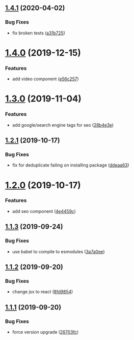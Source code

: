 ## [1.4.1](https://github.com/AnkurSheel/gatsby_shared_library/compare/v1.4.0...v1.4.1) (2020-04-02)


### Bug Fixes

* fix broken tests ([a31b725](https://github.com/AnkurSheel/gatsby_shared_library/commit/a31b7253939aff876ba246478193c71624ff05a5))

# [1.4.0](https://github.com/AnkurSheel/gatsby_shared_library/compare/v1.3.0...v1.4.0) (2019-12-15)


### Features

* add video component ([e56c257](https://github.com/AnkurSheel/gatsby_shared_library/commit/e56c2574202d58ab5bb5d263f6d399c8fb0ba679))

# [1.3.0](https://github.com/AnkurSheel/gatsby_shared_library/compare/v1.2.1...v1.3.0) (2019-11-04)


### Features

* add google/search engine tags for seo ([28b4e3e](https://github.com/AnkurSheel/gatsby_shared_library/commit/28b4e3e))

## [1.2.1](https://github.com/AnkurSheel/gatsby_shared_library/compare/v1.2.0...v1.2.1) (2019-10-17)


### Bug Fixes

* fix for deduplicate failing on installing package ([ddeaa63](https://github.com/AnkurSheel/gatsby_shared_library/commit/ddeaa63))

# [1.2.0](https://github.com/AnkurSheel/gatsby_shared_library/compare/v1.1.3...v1.2.0) (2019-10-17)


### Features

* add seo component ([4e4459c](https://github.com/AnkurSheel/gatsby_shared_library/commit/4e4459c))

## [1.1.3](https://github.com/AnkurSheel/gatsby_shared_library/compare/v1.1.2...v1.1.3) (2019-09-24)


### Bug Fixes

* use babel to compile to esmodules ([3a7a0ee](https://github.com/AnkurSheel/gatsby_shared_library/commit/3a7a0ee))

## [1.1.2](https://github.com/AnkurSheel/gatsby_shared_library/compare/v1.1.1...v1.1.2) (2019-09-20)


### Bug Fixes

* change jsx to react ([8fd9854](https://github.com/AnkurSheel/gatsby_shared_library/commit/8fd9854))

## [1.1.1](https://github.com/AnkurSheel/gatsby_shared_library/compare/v1.1.0...v1.1.1) (2019-09-20)


### Bug Fixes

* force version upgrade ([26703fc](https://github.com/AnkurSheel/gatsby_shared_library/commit/26703fc))
